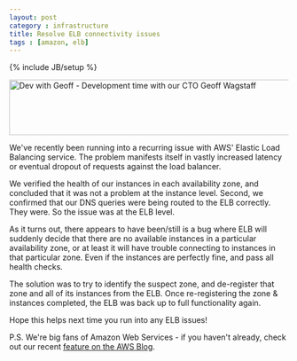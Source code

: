 ```yaml
---
layout: post
category : infrastructure
title: Resolve ELB connectivity issues
tags : [amazon, elb]
---
```

{% include JB/setup %}

<img src="http://static.gosquared.com/images/liquidicity/09_12_06_geoffdev_790x100.jpg" alt="Dev with Geoff - Development time with our CTO Geoff Wagstaff" width="790" height="100"/>

We've recently been running into a recurring issue with AWS' Elastic Load Balancing service. The problem manifests itself in vastly increased latency or eventual dropout of requests against the load balancer.

We verified the health of our instances in each availability zone, and concluded that it was not a problem at the instance level. Second, we confirmed that our DNS queries were being routed to the ELB correctly. They were. So the issue was at the ELB level.

As it turns out, there appears to have been/still is a bug where ELB will suddenly decide that there are no available instances in a particular availability zone, or at least it will have trouble connecting to instances in that particular zone. Even if the instances are perfectly fine, and pass all health checks.

The solution was to try to identify the suspect zone, and de-register that zone and all of its instances from the ELB. Once re-registering the zone & instances completed, the ELB was back up to full functionality again.

Hope this helps next time you run into any ELB issues!

P.S. We're big fans of Amazon Web Services - if you haven't already, check out our recent <a href="http://aws.typepad.com/aws/2011/07/summer-startups-gosquared.html" title="GoSquared and Amazon Web Services - real-time web analytics in the cloud" target="_blank">feature on the AWS Blog</a>.
